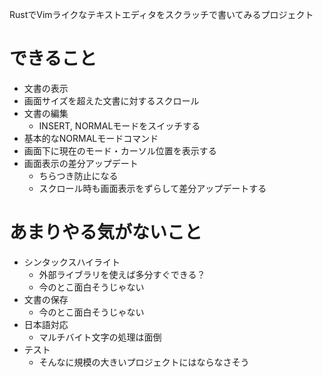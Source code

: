 RustでVimライクなテキストエディタをスクラッチで書いてみるプロジェクト

# できること
* 文書の表示
* 画面サイズを超えた文書に対するスクロール
* 文書の編集
	* INSERT, NORMALモードをスイッチする
* 基本的なNORMALモードコマンド
* 画面下に現在のモード・カーソル位置を表示する
* 画面表示の差分アップデート
	* ちらつき防止になる
	* スクロール時も画面表示をずらして差分アップデートする

# あまりやる気がないこと
* シンタックスハイライト
	* 外部ライブラリを使えば多分すぐできる？
	* 今のとこ面白そうじゃない
* 文書の保存
	* 今のとこ面白そうじゃない
* 日本語対応
	* マルチバイト文字の処理は面倒
* テスト
	* そんなに規模の大きいプロジェクトにはならなさそう
